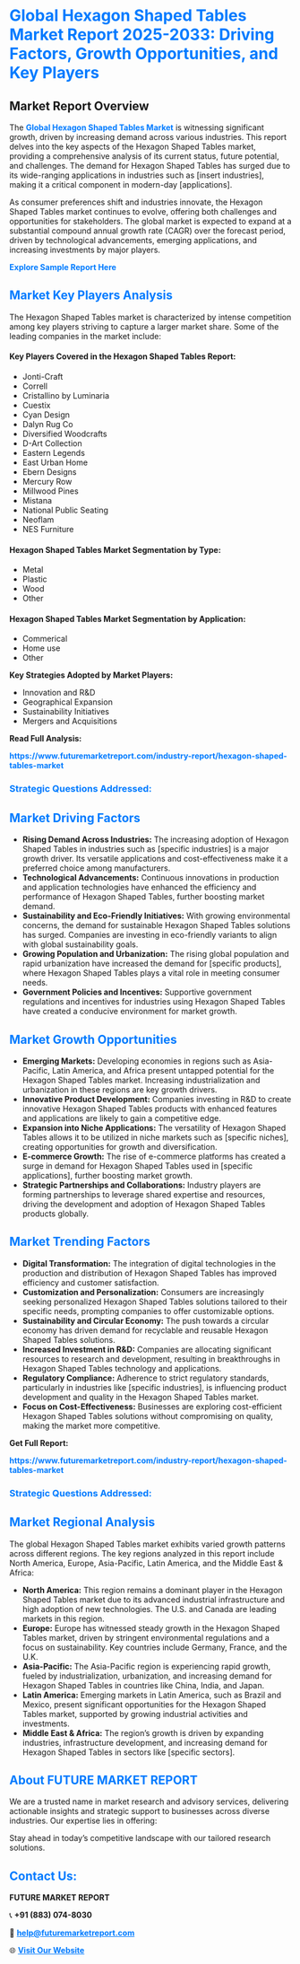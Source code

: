 <h1 style="color: #007BFF;">Global Hexagon Shaped Tables Market Report 2025-2033: Driving Factors, Growth Opportunities, and Key Players</h1>

<section id="overview">
<h2>Market Report Overview</h2>
<p>The <a href="https://www.futuremarketreport.com/industry-report/hexagon-shaped-tables-market" style="color: #007BFF; text-decoration: none;"><strong>Global Hexagon Shaped Tables Market</strong></a> is witnessing significant growth, driven by increasing demand across various industries. This report delves into the key aspects of the Hexagon Shaped Tables market, providing a comprehensive analysis of its current status, future potential, and challenges. The demand for Hexagon Shaped Tables has surged due to its wide-ranging applications in industries such as [insert industries], making it a critical component in modern-day [applications].</p>
<p>As consumer preferences shift and industries innovate, the Hexagon Shaped Tables market continues to evolve, offering both challenges and opportunities for stakeholders. The global market is expected to expand at a substantial compound annual growth rate (CAGR) over the forecast period, driven by technological advancements, emerging applications, and increasing investments by major players.</p>
</section>

<section id="overview">
<p><a href="https://www.futuremarketreport.com/request-sample/reportId=31730" style="color: #007BFF; text-decoration: none;"><strong>Explore Sample Report Here</strong></a></p>
</section>

<section id="key-players">
<h2 style="color: #007BFF;">Market Key Players Analysis</h2>
<p>The Hexagon Shaped Tables market is characterized by intense competition among key players striving to capture a larger market share. Some of the leading companies in the market include:</p>
<h4>Key Players Covered in the Hexagon Shaped Tables Report:</h4>
<ul><li>Jonti-Craft</li><li>Correll</li><li>Cristallino by Luminaria</li><li>Cuestix</li><li>Cyan Design</li><li>Dalyn Rug Co</li><li>Diversified Woodcrafts</li><li>D-Art Collection</li><li>Eastern Legends</li><li>East Urban Home</li><li>Ebern Designs</li><li>Mercury Row</li><li>Millwood Pines</li><li>Mistana</li><li>National Public Seating</li><li>Neoflam</li><li>NES Furniture</li></ul>
<h4>Hexagon Shaped Tables Market Segmentation by Type:</h4>
<ul><li>Metal</li><li>Plastic</li><li>Wood</li><li>Other</li></ul>

<h4>Hexagon Shaped Tables Market Segmentation by Application:</h4>
<ul><li>Commerical</li><li>Home use</li><li>Other</li></ul>
<p><strong>Key Strategies Adopted by Market Players:</strong></p>
<ul>
<li>Innovation and R&D</li>
<li>Geographical Expansion</li>
<li>Sustainability Initiatives</li>
<li>Mergers and Acquisitions</li>
</ul>
</section>

<section>
<p><strong>Read Full Analysis: </strong></p><a href="https://www.futuremarketreport.com/industry-report/hexagon-shaped-tables-market" style="color: #007BFF; text-decoration: none;"><strong>https://www.futuremarketreport.com/industry-report/hexagon-shaped-tables-market</strong></a>
<h3 style="color: #007BFF;">Strategic Questions Addressed:</h3>
</section>

<section id="driving-factors">
<h2 style="color: #007BFF;">Market Driving Factors</h2>
<ul>
<li><strong>Rising Demand Across Industries:</strong> The increasing adoption of Hexagon Shaped Tables in industries such as [specific industries] is a major growth driver. Its versatile applications and cost-effectiveness make it a preferred choice among manufacturers.</li>
<li><strong>Technological Advancements:</strong> Continuous innovations in production and application technologies have enhanced the efficiency and performance of Hexagon Shaped Tables, further boosting market demand.</li>
<li><strong>Sustainability and Eco-Friendly Initiatives:</strong> With growing environmental concerns, the demand for sustainable Hexagon Shaped Tables solutions has surged. Companies are investing in eco-friendly variants to align with global sustainability goals.</li>
<li><strong>Growing Population and Urbanization:</strong> The rising global population and rapid urbanization have increased the demand for [specific products], where Hexagon Shaped Tables plays a vital role in meeting consumer needs.</li>
<li><strong>Government Policies and Incentives:</strong> Supportive government regulations and incentives for industries using Hexagon Shaped Tables have created a conducive environment for market growth.</li>
</ul>
</section>

<section id="growth-opportunities">
<h2 style="color: #007BFF;">Market Growth Opportunities</h2>
<ul>
<li><strong>Emerging Markets:</strong> Developing economies in regions such as Asia-Pacific, Latin America, and Africa present untapped potential for the Hexagon Shaped Tables market. Increasing industrialization and urbanization in these regions are key growth drivers.</li>
<li><strong>Innovative Product Development:</strong> Companies investing in R&D to create innovative Hexagon Shaped Tables products with enhanced features and applications are likely to gain a competitive edge.</li>
<li><strong>Expansion into Niche Applications:</strong> The versatility of Hexagon Shaped Tables allows it to be utilized in niche markets such as [specific niches], creating opportunities for growth and diversification.</li>
<li><strong>E-commerce Growth:</strong> The rise of e-commerce platforms has created a surge in demand for Hexagon Shaped Tables used in [specific applications], further boosting market growth.</li>
<li><strong>Strategic Partnerships and Collaborations:</strong> Industry players are forming partnerships to leverage shared expertise and resources, driving the development and adoption of Hexagon Shaped Tables products globally.</li>
</ul>
</section>

<section id="trending-factors">
<h2 style="color: #007BFF;">Market Trending Factors</h2>
<ul>
<li><strong>Digital Transformation:</strong> The integration of digital technologies in the production and distribution of Hexagon Shaped Tables has improved efficiency and customer satisfaction.</li>
<li><strong>Customization and Personalization:</strong> Consumers are increasingly seeking personalized Hexagon Shaped Tables solutions tailored to their specific needs, prompting companies to offer customizable options.</li>
<li><strong>Sustainability and Circular Economy:</strong> The push towards a circular economy has driven demand for recyclable and reusable Hexagon Shaped Tables solutions.</li>
<li><strong>Increased Investment in R&D:</strong> Companies are allocating significant resources to research and development, resulting in breakthroughs in Hexagon Shaped Tables technology and applications.</li>
<li><strong>Regulatory Compliance:</strong> Adherence to strict regulatory standards, particularly in industries like [specific industries], is influencing product development and quality in the Hexagon Shaped Tables market.</li>
<li><strong>Focus on Cost-Effectiveness:</strong> Businesses are exploring cost-efficient Hexagon Shaped Tables solutions without compromising on quality, making the market more competitive.</li>
</ul>
</section>

<section>
<p><strong>Get Full Report: </strong></p><a href="https://www.futuremarketreport.com/industry-report/hexagon-shaped-tables-market" style="color: #007BFF; text-decoration: none;"><strong>https://www.futuremarketreport.com/industry-report/hexagon-shaped-tables-market</strong></a>
<h3 style="color: #007BFF;">Strategic Questions Addressed:</h3>
</section>


<section id="regional-analysis">
<h2 style="color: #007BFF;">Market Regional Analysis</h2>
<p>The global Hexagon Shaped Tables market exhibits varied growth patterns across different regions. The key regions analyzed in this report include North America, Europe, Asia-Pacific, Latin America, and the Middle East & Africa:</p>
<ul>
<li><strong>North America:</strong> This region remains a dominant player in the Hexagon Shaped Tables market due to its advanced industrial infrastructure and high adoption of new technologies. The U.S. and Canada are leading markets in this region.</li>
<li><strong>Europe:</strong> Europe has witnessed steady growth in the Hexagon Shaped Tables market, driven by stringent environmental regulations and a focus on sustainability. Key countries include Germany, France, and the U.K.</li>
<li><strong>Asia-Pacific:</strong> The Asia-Pacific region is experiencing rapid growth, fueled by industrialization, urbanization, and increasing demand for Hexagon Shaped Tables in countries like China, India, and Japan.</li>
<li><strong>Latin America:</strong> Emerging markets in Latin America, such as Brazil and Mexico, present significant opportunities for the Hexagon Shaped Tables market, supported by growing industrial activities and investments.</li>
<li><strong>Middle East & Africa:</strong> The region’s growth is driven by expanding industries, infrastructure development, and increasing demand for Hexagon Shaped Tables in sectors like [specific sectors].</li>
</ul>
</section>

<footer>
<h2 style="color: #007BFF;">About FUTURE MARKET REPORT</h2>
<p>We are a trusted name in market research and advisory services, delivering actionable insights and strategic support to businesses across diverse industries. Our expertise lies in offering:</p>

<p>Stay ahead in today’s competitive landscape with our tailored research solutions.</p>

<h2 style="color: #007BFF;">Contact Us:</h2>
<p><strong>FUTURE MARKET REPORT</strong></p>
<p>📞 <strong>+91 (883) 074-8030</strong></p>
<p>📧 <strong><a href="mailto:help@futuremarketreport.com" style="color: #007BFF;">help@futuremarketreport.com</a></strong></p>
<p>🌐 <strong><a href="https://www.futuremarketreport.com/" style="color: #007BFF;">Visit Our Website</a></strong></p>
</footer>